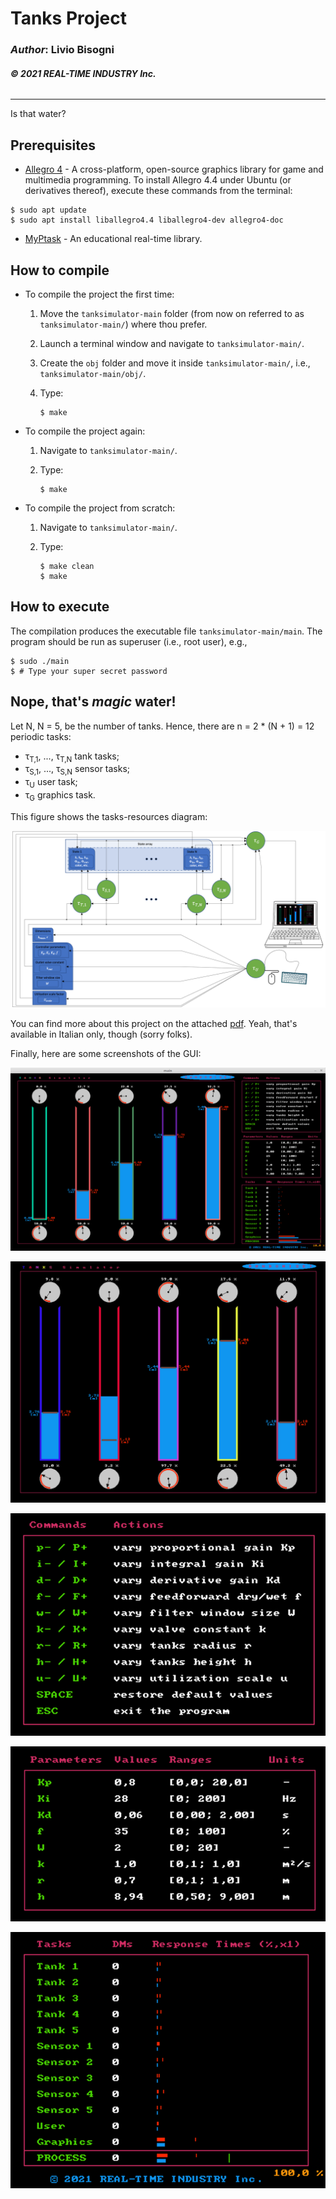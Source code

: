 # __Tanks Project__

### _Author_: Livio Bisogni
###### __&copy; 2021 REAL-TIME INDUSTRY Inc.__
___
Is that water?

## Prerequisites

* [Allegro 4](https://liballeg.org/stabledocs/en/index.html) - A cross-platform, open-source graphics library for game and multimedia programming. To install Allegro 4.4 under Ubuntu (or derivatives thereof), execute these commands from the terminal:

```
$ sudo apt update
$ sudo apt install liballegro4.4 liballegro4-dev allegro4-doc
```
* [MyPtask](https://github.com/kimjong0xff/myptask) - An educational real-time library.

## How to compile

* To compile the project the first time:

	1. Move the `tanksimulator-main` folder (from now on referred to as `tanksimulator-main/`) where thou prefer.
	2. Launch a terminal window and navigate to `tanksimulator-main/`.
	3. Create the `obj` folder and move it inside `tanksimulator-main/`, i.e., `tanksimulator-main/obj/`.
	4. Type:

    	```
    	$ make
    	```

* To compile the project again:

	1. Navigate to `tanksimulator-main/`.
	2. Type:

    	```
    	$ make
    	```

* To compile the project from scratch:

	1. Navigate to `tanksimulator-main/`.
	2. Type:

    	```
    	$ make clean
    	$ make
    	```

## How to execute

The compilation produces the executable file `tanksimulator-main/main`. The program should be run as superuser (i.e., root user), e.g.,

```
$ sudo ./main
$ # Type your super secret password
```

## Nope, that's _magic_ water!
Let N, N = 5, be the number of tanks. Hence, there are n = 2 * (N + 1) = 12 periodic tasks:

* &tau;<sub>T,1</sub>, ..., &tau;<sub>T,N</sub> tank tasks;
* &tau;<sub>S,1</sub>, ..., &tau;<sub>S,N</sub> sensor tasks;
* &tau;<sub>U</sub> user task;
* &tau;<sub>G</sub> graphics task.

This figure shows the tasks-resources diagram:

![](img/Tasks-resources_diagram.png)

You can find more about this project on the attached [pdf](https://github.com/kimjong0xff/tanksimulator/blob/main/project-report.pdf). Yeah, that's available in Italian only, though (sorry folks).

Finally, here are some screenshots of the GUI:

![](img/t.png)

![](img/t2.png)

![](img/t3.png)

![](img/t4.png)

![](img/t5.png)
